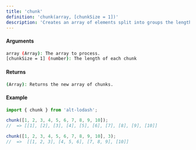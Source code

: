 ```yaml
---
title: 'chunk'
definition: 'chunk(array, [chunkSize = 1])'
description: 'Creates an array of elements split into groups the length of chunkSize.'
---
```


#### Arguments

```bash
array (Array): The array to process.
[chunkSize = 1] (number): The length of each chunk
```

#### Returns

```bash
(Array): Returns the new array of chunks.
```

#### Example

```ts
import { chunk } from 'alt-lodash';

chunk([1, 2, 3, 4, 5, 6, 7, 8, 9, 10]);
//  => [[1], [2], [3], [4], [5], [6], [7], [8], [9], [10]]

chunk([1, 2, 3, 4, 5, 6, 7, 8, 9, 10], 3);
//  =>  [[1, 2, 3], [4, 5, 6], [7, 8, 9], [10]]
```
